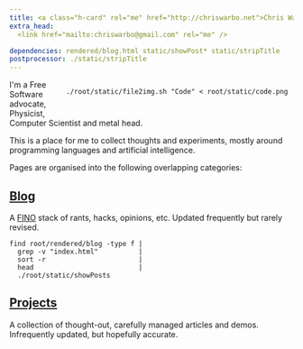 ```yaml
---
title: <a class="h-card" rel="me" href="http://chriswarbo.net">Chris Warburton</a>'s Homepage
extra_head:
  <link href="mailto:chriswarbo@gmail.com" rel="me" />

dependencies: rendered/blog.html static/showPost* static/stripTitle
postprocessor: ./static/stripTitle
---
```


<div style="float: right; margin: 0 10px 10px 10px;" >

```{.unwrap pipe="sh | pandoc -t json"}
./root/static/file2img.sh "Code" < root/static/code.png
```

</div>

I'm a Free Software advocate, Physicist, Computer Scientist and metal head.

This is a place for me to collect thoughts and experiments, mostly around
programming languages and artificial intelligence.

Pages are organised into the following overlapping categories:

## [Blog](/blog.html)

A [FINO](http://en.wikipedia.org/wiki/FINO) stack of rants, hacks,
opinions, etc. Updated frequently but rarely revised.

```{.unwrap pipe="bash | pandoc -t json"}
find root/rendered/blog -type f |
  grep -v "index.html"          |
  sort -r                       |
  head                          |
  ./root/static/showPosts
```

## [Projects](/projects.html)

A collection of thought-out, carefully managed articles and demos.
Infrequently updated, but hopefully accurate.
